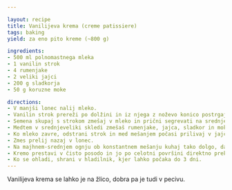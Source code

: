 ```yaml
---

layout: recipe
title: Vanilijeva krema (creme patissiere)
tags: baking
yield: za eno pito kreme (~800 g)

ingredients:
- 500 ml polnomastnega mleka
- 1 vanilin strok
- 4 rumenjake
- 2 veliki jajci
- 200 g sladkorja
- 50 g koruzne moke

directions:
- V manjši lonec nalij mleko.
- Vanilin strok prereži po dolžini in iz njega z noževo konico postrgaj semena.
- Semena skupaj s strokom zmešaj v mleko in prični segrevati na srednjem ognju.
- Medtem v srednjeveliki skledi zmešaš rumenjake, jajca, sladkor in moko v gladko zmes.
- Ko mleko zavre, odstrani strok in med mešanjem počasi prilivaj v jajčno zmes.
- Zmes prelij nazaj v lonec.
- Na majhnem-srednjem ognju ob konstantnem mešanju kuhaj tako dolgo, da krema postane zelo gosta, vonj po koruzni moki pa izgine.
- Kremo prestavi v čisto posodo in jo po celotni površini direktno prekrij z živilsko folijo, da se na vrhu ne naredi skorja.
- Ko se ohladi, shrani v hladilnik, kjer lahko počaka do 3 dni.
---
```


Vanilijeva krema se lahko je na žlico, dobra pa je tudi v pecivu.
